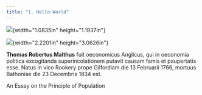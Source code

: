 ```yaml
---
title: "1. Hello World"
---
```


	
![](Pictures/1003D40600000ABF00000BD8F12A09588CBDB29F.svgPictures/1000020100000068000000734CFD172130DEFA9B.png){width="1.0835in"
height="1.1937in"}

![](Pictures/100292B0000081E80000B32CACA9026770578A90.svgPictures/100002010000025A0000033F0B6A3B0360CFB6B3.png){width="2.2201in"
height="3.0626in"}

**Thomas Robertus Malthus** fuit oeconomicus Anglicus, qui in oeconomia
politica excogitanda superincolationem putavit causam famis et
paupertatis esse. Natus in vico Rookery prope Gilfordiam die 13
Februarii 1766, mortuus Bathoniae die 23 Decembris 1834 est.

An Essay on the Principle of Population

